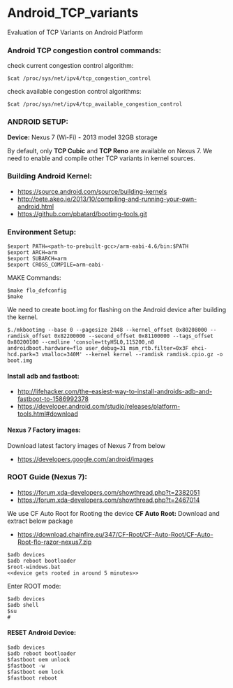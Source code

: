 # Android_TCP_variants
Evaluation of TCP Variants on Android Platform

### Android TCP congestion control commands:

check current congestion control algorithm:
```
$cat /proc/sys/net/ipv4/tcp_congestion_control
```
check available congestion control algorithms:
```
$cat /proc/sys/net/ipv4/tcp_available_congestion_control
```
### ANDROID SETUP:

**Device:**
Nexus 7 (Wi-Fi) - 2013 model
32GB storage

By default, only **TCP Cubic** and **TCP Reno** are available on Nexus 7.
We need to enable and compile other TCP variants in kernel sources.

### Building Android Kernel:
* https://source.android.com/source/building-kernels
* http://pete.akeo.ie/2013/10/compiling-and-running-your-own-android.html
* https://github.com/pbatard/bootimg-tools.git

### Environment Setup:
```
$export PATH=<path-to-prebuilt-gcc>/arm-eabi-4.6/bin:$PATH
$export ARCH=arm
$export SUBARCH=arm
$export CROSS_COMPILE=arm-eabi-
```
MAKE Commands:
```
$make flo_defconfig
$make
```
We need to create boot.img for flashing on the Android device after building the kernel.
```
$./mkbootimg --base 0 --pagesize 2048 --kernel_offset 0x80208000 --ramdisk_offset 0x82200000 --second_offset 0x81100000 --tags_offset 0x80200100 --cmdline 'console=ttyHSL0,115200,n8 androidboot.hardware=flo user_debug=31 msm_rtb.filter=0x3F ehci-hcd.park=3 vmalloc=340M' --kernel kernel --ramdisk ramdisk.cpio.gz -o boot.img
```
#### Install adb and fastboot:
* http://lifehacker.com/the-easiest-way-to-install-androids-adb-and-fastboot-to-1586992378
* https://developer.android.com/studio/releases/platform-tools.html#download

#### Nexus 7 Factory images:
Download latest factory images of Nexus 7 from below
* https://developers.google.com/android/images

### ROOT Guide (Nexus 7):
* https://forum.xda-developers.com/showthread.php?t=2382051
* https://forum.xda-developers.com/showthread.php?t=2467014

We use CF Auto Root for Rooting the device
**CF Auto Root:**
Download and extract below package
* https://download.chainfire.eu/347/CF-Root/CF-Auto-Root/CF-Auto-Root-flo-razor-nexus7.zip
```
$adb devices
$adb reboot bootloader
$root-windows.bat
<<device gets rooted in around 5 minutes>>
```
Enter ROOT mode:
```
$adb devices
$adb shell
$su
#
```

#### RESET Android Device:
```
$adb devices
$adb reboot bootloader
$fastboot oem unlock
$fastboot -w
$fastboot oem lock
$fastboot reboot
```